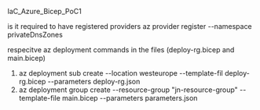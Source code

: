 IaC_Azure_Bicep_PoC1

is it required to have registered providers
az provider register --namespace privateDnsZones

respecitve az deployment commands in the files (deploy-rg.bicep and main.bicep)
1) az deployment sub create --location westeurope --template-fil deploy-rg.bicep --parameters  deploy-rg.json
2) az deployment group create --resource-group "jn-resource-group" --template-file main.bicep --parameters parameters.json
